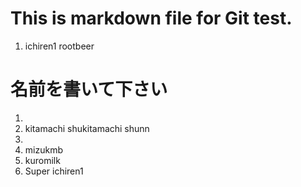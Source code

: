 # This is markdown file for Git test.

1. ichiren1
rootbeer

# 名前を書いて下さい  

1. 
2. kitamachi shukitamachi shunn 
3. 
4. mizukmb
5. kuromilk
6. Super ichiren1

